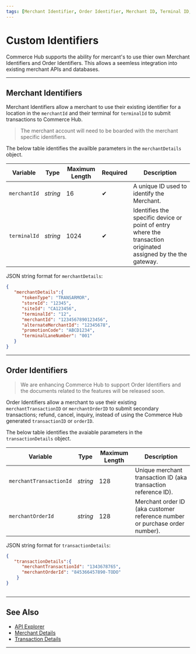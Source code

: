 ```yaml
---
tags: [Merchant Identifier, Order Identifier, Merchant ID, Terminal ID, MID, TID, Transaction ID, Order ID, Custom Identifiers]
---
```


# Custom Identifiers

Commerce Hub supports the ability for mercant's to use thier own Merchant Identifiers and Order Identifiers. This allows a seemless integration into existing merchant APIs and databases.

---

## Merchant Identifiers

Merchant Identifiers allow a merchant to use their existing identifier for a location in the `merchantId` and their terminal for `terminalId` to submit transactions to Commerce Hub.

<!-- theme: info -->
> The merchant account will need to be boarded with the merchant specific identifiers.

<!--
type: tab
titles: merchantDetails, JSON Example
-->

The below table identifies the availble parameters in the `merchantDetails` object.

| Variable | Type | Maximum Length | Required | Description |
| -------- | -- |------------| ------- | ---- |
| `merchantId` | *string* | 16 | &#10004; | A unique ID used to identify the Merchant. |
| `terminalId` | *string* | 1024 | &#10004; | Identifies the specific device or point of entry where the transaction originated assigned by the the gateway. |

 
<!--
type: tab
-->

JSON string format for `merchantDetails`:

```json
{
   "merchantDetails":{
      "tokenType": "TRANSARMOR",
      "storeId": "12345",
      "siteId": "CA123456",
      "terminalId": "12",
      "merchantId": "1234567890123456",
      "alternateMerchantId": "12345678",
      "promotionCode": "ABCD1234",
      "terminalLaneNumber": "001"
   }
}
```
<!--type: tab-end -->

---

## Order Identifiers

<!-- theme: danger -->
> We are enhancing Commerce Hub to support Order Identifiers and the documents related to the features will be released soon.

Order Identifiers allow a merchant to use their existing `merchantTransactionID` or `merchantOrderID` to submit secondary transactions; refund, cancel, inquiry, instead of using the Commerce Hub generated `transactionID` or `orderID`.

<!-- 
type: tab
titles: transactionDetails, JSON Example
-->

The below table identifies the avaiable parameters in the `transactionDetails` object.

| Variable | Type| Maximum Length | Description|
|---------|-----------|----------------|---------|
| `merchantTransactionId` | *string* | 128 | Unique merchant transaction ID (aka transaction reference ID). |
| `merchantOrderId` | *string* | 128 | Merchant order ID (aka customer reference number or purchase order number). |

<!--
type: tab
-->

JSON string format for `transactionDetails`:

```json
{
   "transactionDetails":{ 
      "merchantTransactionId": "1343678765",
      "merchantOrderId": "845366457890-TODO"
    }
}
      
```

<!--type: tab-end -->

---

## See Also
- [API Explorer](../api/?type=post&path=/payments/v1/charges)
- [Merchant Details](?path=docs/Resources/Master-Data/Merchant-Details.md)
- [Transaction Details](?path=docs/Resources/Master-Data/Transaction-Details.md)

---
